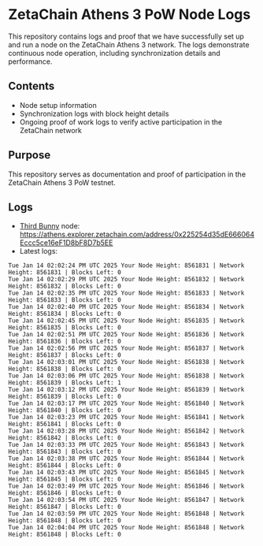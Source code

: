 # ZetaChain Athens 3 PoW Node Logs
This repository contains logs and proof that we have successfully set up and run a node on the ZetaChain Athens 3 network. The logs demonstrate continuous node operation, including synchronization details and performance.

## Contents
- Node setup information
- Synchronization logs with block height details
- Ongoing proof of work logs to verify active participation in the ZetaChain network

## Purpose
This repository serves as documentation and proof of participation in the ZetaChain Athens 3 PoW testnet.

## Logs

- [Third Bunny](https://thirdbunny.xyz/) node: https://athens.explorer.zetachain.com/address/0x225254d35dE666064Eccc5ce16eF1D8bF8D7b5EE
- Latest logs:
```
Tue Jan 14 02:02:24 PM UTC 2025 Your Node Height: 8561831 | Network Height: 8561831 | Blocks Left: 0
Tue Jan 14 02:02:29 PM UTC 2025 Your Node Height: 8561832 | Network Height: 8561832 | Blocks Left: 0
Tue Jan 14 02:02:35 PM UTC 2025 Your Node Height: 8561833 | Network Height: 8561833 | Blocks Left: 0
Tue Jan 14 02:02:40 PM UTC 2025 Your Node Height: 8561834 | Network Height: 8561834 | Blocks Left: 0
Tue Jan 14 02:02:45 PM UTC 2025 Your Node Height: 8561835 | Network Height: 8561835 | Blocks Left: 0
Tue Jan 14 02:02:51 PM UTC 2025 Your Node Height: 8561836 | Network Height: 8561836 | Blocks Left: 0
Tue Jan 14 02:02:56 PM UTC 2025 Your Node Height: 8561837 | Network Height: 8561837 | Blocks Left: 0
Tue Jan 14 02:03:01 PM UTC 2025 Your Node Height: 8561838 | Network Height: 8561838 | Blocks Left: 0
Tue Jan 14 02:03:06 PM UTC 2025 Your Node Height: 8561838 | Network Height: 8561839 | Blocks Left: 1
Tue Jan 14 02:03:12 PM UTC 2025 Your Node Height: 8561839 | Network Height: 8561839 | Blocks Left: 0
Tue Jan 14 02:03:17 PM UTC 2025 Your Node Height: 8561840 | Network Height: 8561840 | Blocks Left: 0
Tue Jan 14 02:03:23 PM UTC 2025 Your Node Height: 8561841 | Network Height: 8561841 | Blocks Left: 0
Tue Jan 14 02:03:28 PM UTC 2025 Your Node Height: 8561842 | Network Height: 8561842 | Blocks Left: 0
Tue Jan 14 02:03:33 PM UTC 2025 Your Node Height: 8561843 | Network Height: 8561843 | Blocks Left: 0
Tue Jan 14 02:03:38 PM UTC 2025 Your Node Height: 8561844 | Network Height: 8561844 | Blocks Left: 0
Tue Jan 14 02:03:43 PM UTC 2025 Your Node Height: 8561845 | Network Height: 8561845 | Blocks Left: 0
Tue Jan 14 02:03:49 PM UTC 2025 Your Node Height: 8561846 | Network Height: 8561846 | Blocks Left: 0
Tue Jan 14 02:03:54 PM UTC 2025 Your Node Height: 8561847 | Network Height: 8561847 | Blocks Left: 0
Tue Jan 14 02:03:59 PM UTC 2025 Your Node Height: 8561848 | Network Height: 8561848 | Blocks Left: 0
Tue Jan 14 02:04:04 PM UTC 2025 Your Node Height: 8561848 | Network Height: 8561848 | Blocks Left: 0
```
